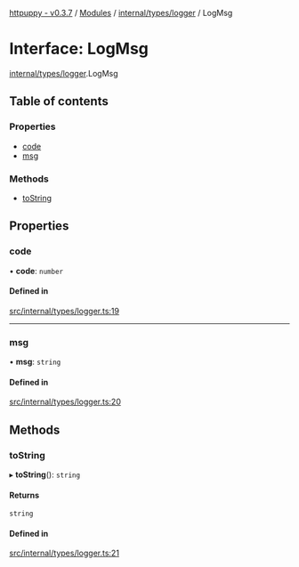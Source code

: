 [httpuppy - v0.3.7](../README.md) / [Modules](../modules.md) / [internal/types/logger](../modules/internal_types_logger.md) / LogMsg

# Interface: LogMsg

[internal/types/logger](../modules/internal_types_logger.md).LogMsg

## Table of contents

### Properties

- [code](internal_types_logger.LogMsg.md#code)
- [msg](internal_types_logger.LogMsg.md#msg)

### Methods

- [toString](internal_types_logger.LogMsg.md#tostring)

## Properties

### code

• **code**: `number`

#### Defined in

[src/internal/types/logger.ts:19](https://github.com/abschill/httpuppy/blob/eda9c3a/src/internal/types/logger.ts#L19)

___

### msg

• **msg**: `string`

#### Defined in

[src/internal/types/logger.ts:20](https://github.com/abschill/httpuppy/blob/eda9c3a/src/internal/types/logger.ts#L20)

## Methods

### toString

▸ **toString**(): `string`

#### Returns

`string`

#### Defined in

[src/internal/types/logger.ts:21](https://github.com/abschill/httpuppy/blob/eda9c3a/src/internal/types/logger.ts#L21)
